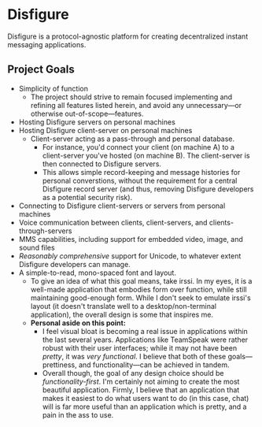 # Disfigure

Disfigure is a protocol-agnostic platform for creating decentralized instant messaging applications. 


## Project Goals

- Simplicity of function
    - The project should strive to remain focused implementing and refining all features listed herein, and avoid any unnecessary—or otherwise out-of-scope—features.
- Hosting Disfigure servers on personal machines
- Hosting Disfigure client-server on personal machines
    - Client-server acting as a pass-through and personal database.
        - For instance, you'd connect your client (on machine A) to a client-server you've hosted (on machine B). The client-server is then connected to Disfigure servers.
        - This allows simple record-keeping and message histories for personal converstions, without the requirement for a central Disfigure record server (and thus, removing Disfigure developers as a potential security risk).
- Connecting to Disfigure client-servers or servers from personal machines
- Voice communication between clients, client-servers, and clients-through-servers
- MMS capabilities, including support for embedded video, image, and sound files
- *Reasonably comprehensive* support for Unicode, to whatever extent Disfigure developers can manage.
- A simple-to-read, mono-spaced font and layout.
    - To give an idea of what this goal means, take irssi. In my eyes, it is a well-made application that embodies form over function, while still maintaining good-enough form. While I don't seek to emulate irssi's layout (it doesn't translate well to a desktop/non-terminal application), the overall design is some that inspires me.
    - **Personal aside on this point:**
        - I feel visual bloat is becoming a real issue in applications within the last several years. Applications like TeamSpeak were rather robust with their user interfaces; while it may not have been *pretty*, it was *very functional*. I believe that both of these goals—prettiness, and functionality—can be achieved in tandem.
        - Overall though, the goal of any design choice should be *functionality-first*. I'm certainly not aiming to create the most beautiful application. Firmly, I believe that an application that makes it easiest to do what users want to do (in this case, chat) will is far more useful than an application which is pretty, and a pain in the ass to use.
